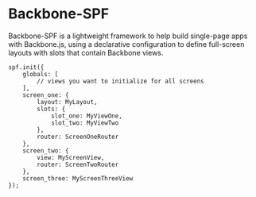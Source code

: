 Backbone-SPF
============

Backbone-SPF is a lightweight framework to help build single-page apps with Backbone.js, using a declarative configuration to define full-screen layouts with slots that contain Backbone views.

    spf.init({
        globals: [
            // views you want to initialize for all screens
        ],
        screen_one: {
            layout: MyLayout,
            slots: {
                slot_one: MyViewOne,
                slot_two: MyViewTwo
            },
            router: ScreenOneRouter
        },
        screen_two: {
            view: MyScreenView,
            router: ScreenTwoRouter
        },
        screen_three: MyScreenThreeView
    });